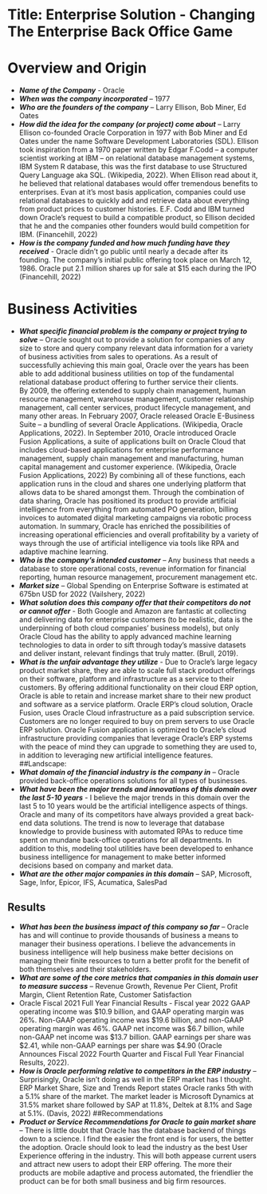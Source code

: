 # Title: Enterprise Solution  - Changing The Enterprise Back Office Game
# Overview and Origin
* **_Name of the Company_** - Oracle
* **_When was the company incorporated_** – 1977
* **_Who are the founders of the company_** – Larry Ellison, Bob Miner, Ed Oates
* **_How did the idea for the company (or project) come about_** – Larry Ellison co-founded Oracle Corporation in 1977 with Bob Miner and Ed Oates under the name Software Development Laboratories (SDL).  Ellison took inspiration from a 1970 paper written by Edgar F.Codd – a computer scientist working at IBM – on relational database management systems, IBM System R database, this was the first database to use Structured Query Language aka SQL. (Wikipedia, 2022).  When Ellison read about it, he believed that relational databases would offer tremendous benefits to enterprises.  Evan at it’s most basis application, companies could use relational databases to quickly add and retrieve data about everything from product prices to customer histories. E.F. Codd and IBM turned down Oracle’s request to build a compatible  product, so Ellison decided that he and the companies other founders would build competition for IBM. (Financehill, 2022)
* **_How is the company funded and how much funding have they received_** - Oracle didn’t go public until nearly a decade after its founding. The company’s initial public offering took place on March 12, 1986. Oracle put 2.1 million shares up for sale at $15 each during the IPO (Financehill, 2022)
# Business Activities
* **_What specific financial problem is the company or project trying to solve_** – Oracle sought out to provide a solution for companies of any size to store and query company relevant data information for a variety of business activities from sales to operations.  As a result of successfully achieving this main goal, Oracle over the years has been able to add additional business utilities on top of the fundamental relational database product offering to further service their clients.  
By 2009, the offering extended to supply chain management, human resource management, warehouse management, customer relationship management, call center services, product lifecycle management, and many other areas.  In February 2007, Oracle released Oracle E-Business Suite – a bundling of several Oracle Applications. (Wikipedia, Oracle Applications, 2022).  In September 2010, Oracle introduced Oracle Fusion Applications, a suite of applications built on Oracle Cloud that includes cloud-based applications for enterprise performance management, supply chain management and manufacturing, human capital management and customer experience. (Wikipedia, Oracle Fusion Applications, 2022)
By combining all of these functions, each application runs in the cloud and shares one underlying platform that allows data to be shared amongst them.  Through the combination of data sharing, Oracle has positioned its product to provide artificial intelligence from everything from automated PO generation, billing invoices to automated digital marketing campaigns via robotic process automation.  In summary, Oracle has enriched the possibilities of increasing operational efficiencies and overall profitability by a variety of ways through the use of artificial intelligence via tools like RPA and adaptive machine learning.
* **_Who is the company’s intended customer_** – Any business that needs a database to store operational costs, revenue information for financial reporting, human resource management, procurement management etc.  
* **_Market size_** – Global Spending on Enterprise Software is estimated at 675bn USD for 2022 (Vailshery, 2022)
* **_What solution does this company offer that their competitors do not or cannot offer_** - Both Google and Amazon are fantastic at collecting and delivering data for enterprise customers (to be realistic, data is the underpinning of both cloud companies’ business models), but only Oracle Cloud has the ability to apply advanced machine learning technologies to data in order to sift through today’s massive datasets and deliver instant, relevant findings that truly matter. (Brull, 2019).  
* **_What is the unfair advantage they utilize_** - Due to Oracle’s large legacy product market share, they are able to scale full stack product offerings on their software, platform and infrastructure as a service to their customers.  By offering additional functionality on their  cloud ERP option, Oracle is able to retain and increase market share to their new product and software as a service platform. 
Oracle ERP’s cloud solution, Oracle Fusion, uses Oracle Cloud infrastructure as a paid subscription service.  Customers are no longer required to buy on prem servers to use Oracle ERP solution.  Oracle Fusion application is optimized to Oracle’s cloud infrastructure providing companies that leverage Oracle’s ERP systems with the peace of mind they can upgrade to something they are used to, in addition to leveraging new artificial intelligence features.
##Landscape:
* **_What domain of the financial industry is the company in_** – Oracle provided back-office operations solutions for all types of businesses.
* **_What have been the major trends and innovations of this domain over the last 5-10 years_** - I believe the major trends in this domain over the last 5 to 10 years would be the artificial intelligence aspects of things.  Oracle and many of its competitors have always provided a great back-end data solutions.  The trend is now to leverage that database knowledge to provide business with automated RPAs to reduce time spent on mundane back-office operations for all departments.  In addition to this, modeling tool utilities have been developed to enhance business intelligence for management to make better informed decisions based on company and market data.
* **_What are the other major companies in this domain_** – SAP, Microsoft, Sage, Infor, Epicor, IFS, Acumatica, SalesPad
## Results
* **_What has been the business impact of this company so far_** – Oracle has and will continue to provide thousands of business a means to manager their business operations.  I believe the advancements in business intelligence will help business make better decisions on managing their finite resources to turn a better profit for the benefit of both themselves and their stakeholders.
* **_What are some of the core metrics that companies in this domain user to measure success_** – Revenue Growth, Revenue Per Client, Profit Margin, Client Retention Rate, Customer Satisfaction
* Oracle Fiscal 2021 Full Year Financial Results - Fiscal year 2022 GAAP operating income was $10.9 billion, and GAAP operating margin was 26%. Non-GAAP operating income was $19.6 billion, and non-GAAP operating margin was 46%. GAAP net income was $6.7 billion, while non-GAAP net income was $13.7 billion. GAAP earnings per share was $2.41, while non-GAAP earnings per share was $4.90 (Oracle Announces Fiscal 2022 Fourth Quarter and Fiscal Full Year Financial Results, 2022).   
* **_How is Oracle performing relative to competitors in the ERP industry_** – Surprisingly, Oracle isn’t doing as well in the ERP market has I thought. ERP Market Share, Size and Trends Report states Oracle ranks 5th with a 5.1% share of the market.  The market leader is Microsoft Dynamics at 31.5% market share followed by SAP at 11.8%, Deltek at 8.1% and Sage at 5.1%.  (Davis, 2022)
##Recommendations
* **_Product or Service Recommendations for Oracle to gain market share_** – There is little doubt that Oracle has the database backend of things down to a science.  I find the easier the front end is for users, the better the adoption.  Oracle should look to lead the industry as the best User Experience offering in the industry.  This will both appease current users and attract new users to adopt their ERP offering.  The more their products are mobile adaptive and process automated, the friendlier the product can be for both small business and big firm resources.   
